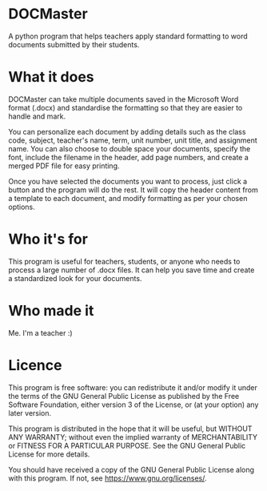 # DOCMaster
A python program that helps teachers apply standard formatting to word documents submitted by their students.

# What it does
DOCMaster can take multiple documents saved in the Microsoft Word format (.docx) and standardise the formatting so that they are easier to handle and mark. 

You can personalize each document by adding details such as the class code, subject, teacher's name, term, unit number, unit title, and assignment name. You can also choose to double space your documents, specify the font, include the filename in the header, add page numbers, and create a merged PDF file for easy printing.

Once you have selected the documents you want to process, just click a button and the program will do the rest. It will copy the header content from a template to each document, and modify formatting as per your chosen options.


# Who it's for
This program is useful for teachers, students, or anyone who needs to process a large number of .docx files. It can help you save time and create a standardized look for your documents.

# Who made it
Me. I'm a teacher :)

# Licence

This program is free software: you can redistribute it and/or modify it under the terms of the GNU General Public License as published by the Free Software Foundation, either version 3 of the License, or (at your option) any later version.

This program is distributed in the hope that it will be useful, but WITHOUT ANY WARRANTY; without even the implied warranty of MERCHANTABILITY or FITNESS FOR A PARTICULAR PURPOSE.  See the GNU General Public License for more details.

 You should have received a copy of the GNU General Public License along with this program.  If not, see <https://www.gnu.org/licenses/>.
